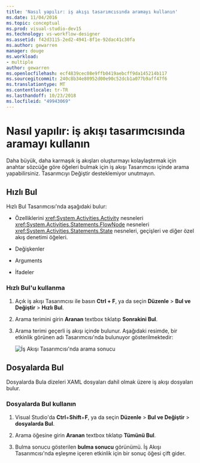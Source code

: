 ```yaml
---
title: 'Nasıl yapılır: iş akışı tasarımcısında aramayı kullanın'
ms.date: 11/04/2016
ms.topic: conceptual
ms.prod: visual-studio-dev15
ms.technology: vs-workflow-designer
ms.assetid: f42d3115-2ed2-4941-8f1e-92dac41c30fa
ms.author: gewarren
manager: douge
ms.workload:
- multiple
author: gewarren
ms.openlocfilehash: ecf4839cec08e9ffb0419aebcff9da145214b117
ms.sourcegitcommit: 240c8b34e80952d00e90c52dcb1a077b9aff47f6
ms.translationtype: MT
ms.contentlocale: tr-TR
ms.lasthandoff: 10/23/2018
ms.locfileid: "49943069"
---
```

# <a name="how-to-use-search-in-the-workflow-designer"></a>Nasıl yapılır: iş akışı tasarımcısında aramayı kullanın

Daha büyük, daha karmaşık iş akışları oluşturmayı kolaylaştırmak için anahtar sözcüğe göre öğeleri bulmak için iş akışı Tasarımcısı içinde arama yapabilirsiniz. Tasarımcıyı Değiştir desteklemiyor unutmayın.

## <a name="quick-find"></a>Hızlı Bul

Hızlı Bul Tasarımcısı'nda aşağıdaki bulur:

-   Özelliklerini <xref:System.Activities.Activity> nesneleri <xref:System.Activities.Statements.FlowNode> nesneleri <xref:System.Activities.Statements.State> nesneleri, geçişleri ve diğer özel akış denetimi öğeleri.

-   Değişkenler

-   Arguments

-   İfadeler

### <a name="use-quick-find"></a>Hızlı Bul'u kullanma

1. Açık iş akışı Tasarımcısı ile basın **Ctrl + F**, ya da seçin **Düzenle** > **Bul ve Değiştir** > **Hızlı Bul**.

2. Arama terimini girin **Aranan** textbox tıklatıp **Sonrakini Bul**.

3. Arama terimi geçerli iş akışı içinde bulunur. Aşağıdaki resimde, bir etkinlik görünen adı Tasarımcısı'nda bulunuyor gösterilmektedir:

   ![İş Akışı Tasarımcısı'nda arama sonucu](../workflow-designer/media/designersearch.png)

## <a name="find-in-files"></a>Dosyalarda Bul

Dosyalarda Bula dizeleri XAML dosyaları dahil olmak üzere iş akışı dosyaları bulur.

### <a name="use-find-in-files"></a>Dosyalarda Bul kullanın

1.  Visual Studio'da **Ctrl**+**Shift**+**F**, ya da seçin **Düzenle**  >   **Bul ve Değiştir** > **dosyalarda Bul**.

2.  Arama öğesine girin **Aranan** textbox tıklatıp **Tümünü Bul**.

3.  Bulma sonucu gösterilen **bulma sonucu** görünümü. İş Akışı Tasarımcısı'nda eşleşme içeren etkinlik için bir sonuç öğesi çift gider.